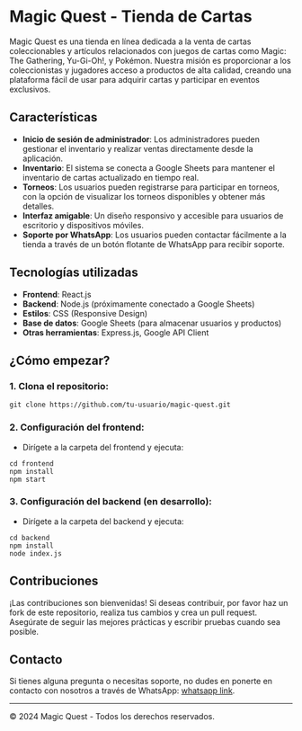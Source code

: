 # Magic Quest - Tienda de Cartas

Magic Quest es una tienda en línea dedicada a la venta de cartas coleccionables y artículos relacionados con juegos de cartas como Magic: The Gathering, Yu-Gi-Oh!, y Pokémon. Nuestra misión es proporcionar a los coleccionistas y jugadores acceso a productos de alta calidad, creando una plataforma fácil de usar para adquirir cartas y participar en eventos exclusivos.

## Características

- **Inicio de sesión de administrador**: Los administradores pueden gestionar el inventario y realizar ventas directamente desde la aplicación.
- **Inventario**: El sistema se conecta a Google Sheets para mantener el inventario de cartas actualizado en tiempo real.
- **Torneos**: Los usuarios pueden registrarse para participar en torneos, con la opción de visualizar los torneos disponibles y obtener más detalles.
- **Interfaz amigable**: Un diseño responsivo y accesible para usuarios de escritorio y dispositivos móviles.
- **Soporte por WhatsApp**: Los usuarios pueden contactar fácilmente a la tienda a través de un botón flotante de WhatsApp para recibir soporte.

## Tecnologías utilizadas

- **Frontend**: React.js
- **Backend**: Node.js (próximamente conectado a Google Sheets)
- **Estilos**: CSS (Responsive Design)
- **Base de datos**: Google Sheets (para almacenar usuarios y productos)
- **Otras herramientas**: Express.js, Google API Client

## ¿Cómo empezar?

### 1. Clona el repositorio:
```
git clone https://github.com/tu-usuario/magic-quest.git
```

### 2. Configuración del frontend:
- Dirígete a la carpeta del frontend y ejecuta:
```
cd frontend
npm install
npm start
```

### 3. Configuración del backend (en desarrollo):
- Dirígete a la carpeta del backend y ejecuta:
```
cd backend
npm install
node index.js
```

## Contribuciones

¡Las contribuciones son bienvenidas! Si deseas contribuir, por favor haz un fork de este repositorio, realiza tus cambios y crea un pull request. Asegúrate de seguir las mejores prácticas y escribir pruebas cuando sea posible.

## Contacto

Si tienes alguna pregunta o necesitas soporte, no dudes en ponerte en contacto con nosotros a través de WhatsApp: [whatsapp link](https://wa.me/+50251206885).

---

© 2024 Magic Quest - Todos los derechos reservados.
